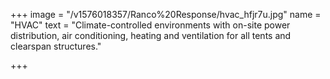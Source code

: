 +++
image = "/v1576018357/Ranco%20Response/hvac_hfjr7u.jpg"
name = "HVAC"
text = "Climate-controlled environments with on-site power distribution, air conditioning, heating and ventilation for all tents and clearspan structures."

+++
